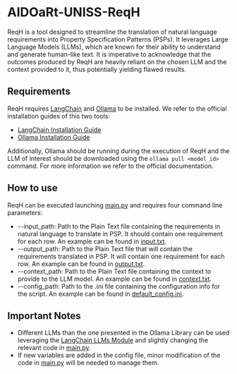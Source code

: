 # AIDOaRt-UNISS-ReqH

ReqH is a tool designed to streamline the translation of natural language requirements into Property Specification 
Patterns (PSPs). It leverages Large Language Models (LLMs), which are known for their ability to understand and 
generate human-like text. It is imperative to acknowledge that the outcomes produced by ReqH are heavily reliant 
on the chosen LLM and the context provided to it, thus potentially yielding flawed results.

## Requirements
ReqH requires [LangChain](https://github.com/langchain-ai/langchain) and 
[Ollama](https://github.com/ollama/ollama) to be installed. We refer to the official installation guides
of this two tools:
- [LangChain Installation Guide](https://python.langchain.com/docs/get_started/installation)
- [Ollama Installation Guide](https://github.com/ollama/ollama)

Additionally, Ollama should be running during the execution of ReqH and the LLM of interest should be downloaded
using the `ollama pull <model_id>` command. For more information we refer to the official documentation.

## How to use
ReqH can be executed launching [main.py](main.py) and requires four command line parameters:
- --input_path: Path to the Plain Text file containing the requirements in natural language to translate in PSP. 
It should contain one requirement for each row. An example can be found in [input.txt](inputs/input.txt).
- --output_path: Path to the Plain Text file that will contain the requirements translated in PSP.
It will contain one requirement for each row. An example can be found in [output.txt](outputs/output.txt).
- --context_path: Path to the Plain Text file containing the context to provide to the LLM model.
An example can be found in [context.txt](inputs/context.txt).
- --config_path: Path to the .ini file containing the configuration info for the script.
An example can be found in [default_config.ini](configs/default_config.ini).

## Important Notes

- Different LLMs than the one presented in the Ollama Library can be used leveraging the 
[LangChain LLMs Module](https://python.langchain.com/docs/integrations/llms/) and slightly changing the relevant 
code in [main.py](main.py).
- If new variables are added in the config file, minor modification of the code in [main.py](main.py) will be needed
to manage them.
